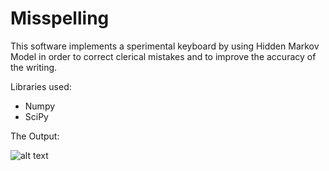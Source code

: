 # Misspelling
This software implements a sperimental keyboard by using Hidden Markov Model in order to correct clerical mistakes and to improve the accuracy of the writing.

Libraries used:
- Numpy
- SciPy

The Output:

![alt text](https://image.ibb.co/dCsKV6/misplelling.png)
